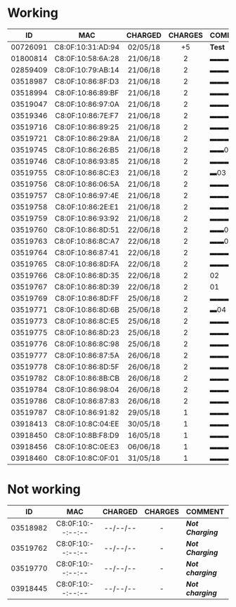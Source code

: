 ﻿# Working

ID       | MAC               | CHARGED  | CHARGES | COMMENT
:-------:|:-----------------:|:--------:|:-------:|:---------------
00726091 | C8:0F:10:31:AD:94 | 02/05/18 |   +5    | **Test**
01800814 | C8:0F:10:58:6A:28 | 21/06/18 |    2    | ▬▬▬▬▬14
02859409 | C8:0F:10:79:AB:14 | 21/06/18 |    2    | ▬▬▬▬11
03518987 | C8:0F:10:86:8F:D3 | 21/06/18 |    2    | ▬▬▬▬▬13
03518994 | C8:0F:10:86:89:BF | 21/06/18 |    2    | ▬▬▬▬12
03519047 | C8:0F:10:86:97:0A | 21/06/18 |    2    | ▬▬▬▬▬▬▬18
03519346 | C8:0F:10:86:7E:F7 | 21/06/18 |    2    | ▬▬▬▬▬▬15
03519716 | C8:0F:10:86:89:25 | 21/06/18 |    2    | ▬▬▬▬▬▬▬▬▬▬▬▬▬▬36
03519721 | C8:0F:10:86:29:8A | 21/06/18 |    2    | ▬▬▬▬▬▬16
03519745 | C8:0F:10:86:26:B5 | 21/06/18 |    2    | ▬▬06
03519746 | C8:0F:10:86:93:85 | 21/06/18 |    2    | ▬▬▬▬▬▬17
03519755 | C8:0F:10:86:8C:E3 | 21/06/18 |    2    | ▬03
03519756 | C8:0F:10:86:06:5A | 21/06/18 |    2    | ▬▬▬▬▬▬▬19
03519757 | C8:0F:10:86:97:4E | 21/06/18 |    2    | ▬▬▬▬▬▬▬▬▬▬▬▬▬▬35
03519758 | C8:0F:10:86:2E:E1 | 21/06/18 |    2    | ▬▬▬▬▬▬▬▬20
03519759 | C8:0F:10:86:93:92 | 21/06/18 |    2    | ▬▬▬▬10
03519760 | C8:0F:10:86:8D:51 | 22/06/18 |    2    | ▬▬05
03519763 | C8:0F:10:86:8C:A7 | 22/06/18 |    2    | ▬▬07
03519764 | C8:0F:10:86:87:41 | 22/06/18 |    2    | ▬▬▬▬▬▬▬▬▬▬25
03519765 | C8:0F:10:86:8D:FA | 22/06/18 |    2    | ▬▬▬▬▬▬▬▬▬24
03519766 | C8:0F:10:86:8D:35 | 22/06/18 |    2    | 02
03519767 | C8:0F:10:86:8D:39 | 22/06/18 |    2    | 01
03519769 | C8:0F:10:86:8D:FF | 25/06/18 |    2    | ▬▬▬▬▬▬▬▬▬▬▬28
03519771 | C8:0F:10:86:8D:6B | 25/06/18 |    2    | ▬04
03519773 | C8:0F:10:86:8C:E5 | 25/06/18 |    2    | ▬▬▬▬▬▬▬▬▬▬26
03519775 | C8:0F:10:86:8D:23 | 25/06/18 |    2    | ▬▬▬▬▬▬▬▬▬▬27
03519776 | C8:0F:10:86:8C:98 | 25/06/18 |    2    | ▬▬▬08
03519777 | C8:0F:10:86:87:5A | 26/06/18 |    2    | ▬▬▬▬▬▬▬▬21
03519778 | C8:0F:10:86:8D:5F | 26/06/18 |    2    | ▬▬▬09
03519782 | C8:0F:10:86:8B:CB | 26/06/18 |    2    | ▬▬▬▬▬▬▬▬▬▬▬▬31
03519784 | C8:0F:10:86:98:04 | 26/06/18 |    2    | ▬▬▬▬▬▬▬▬▬23
03519786 | C8:0F:10:86:87:83 | 26/06/18 |    2    | ▬▬▬▬▬▬▬▬▬▬▬29
03519787 | C8:0F:10:86:91:82 | 29/05/18 |    1    | ▬▬▬▬▬▬▬▬▬▬▬▬30
03918413 | C8:0F:10:8C:04:EE | 30/05/18 |    1    | ▬▬▬▬▬▬▬▬▬▬▬▬32
03918450 | C8:0F:10:8B:F8:D9 | 16/05/18 |    1    | ▬▬▬▬▬▬▬▬22
03918456 | C8:0F:10:8C:0E:E3 | 06/06/18 |    1    | ▬▬▬▬▬▬▬▬▬▬▬▬▬34
03918460 | C8:0F:10:8C:0F:01 | 31/05/18 |    1    | ▬▬▬▬▬▬▬▬▬▬▬▬▬33

# Not working

ID       | MAC               | CHARGED  | CHARGES | COMMENT
:-------:|:-----------------:|:--------:|:-------:|:---------------
03518982 | C8:0F:10:--:--:-- | --/--/-- |    -    | **_Not Charging_**
03519762 | C8:0F:10:--:--:-- | --/--/-- |    -    | **_Not Charging_**
03519770 | C8:0F:10:--:--:-- | --/--/-- |    -    | **_Not charging_**
03918445 | C8:0F:10:--:--:-- | --/--/-- |    -    | **_Not charging_**